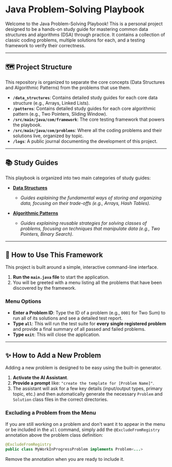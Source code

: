 # Java Problem-Solving Playbook

Welcome to the Java Problem-Solving Playbook! This is a personal project designed to be a hands-on study guide for mastering common data structures and algorithms (DSA) through practice. It contains a collection of classic coding problems, multiple solutions for each, and a testing framework to verify their correctness.

---

## 🗺️ Project Structure

This repository is organized to separate the core concepts (Data Structures and Algorithmic Patterns) from the problems that use them.

*   **`/data_structures`**: Contains detailed study guides for each core data structure (e.g., Arrays, Linked Lists).
*   **`/patterns`**: Contains detailed study guides for each core algorithmic pattern (e.g., Two Pointers, Sliding Window).
*   **`/src/main/java/com/framework`**: The core testing framework that powers the playbook.
*   **`/src/main/java/com/problems`**: Where all the coding problems and their solutions live, organized by topic.
*   **`/logs`**: A public journal documenting the development of this project.

---

## 📚 Study Guides

This playbook is organized into two main categories of study guides:

*   **[Data Structures](./data_structures/README.md)**
    *   *Guides explaining the fundamental ways of storing and organizing data, focusing on their trade-offs (e.g., Arrays, Hash Tables).*

*   **[Algorithmic Patterns](./patterns/README.md)**
    *   *Guides explaining reusable strategies for solving classes of problems, focusing on techniques that manipulate data (e.g., Two Pointers, Binary Search).*

---

## 🚀 How to Use This Framework

This project is built around a simple, interactive command-line interface.

1.  **Run the `main.java` file** to start the application.
2.  You will be greeted with a menu listing all the problems that have been discovered by the framework.

### Menu Options

*   **Enter a Problem ID**: Type the ID of a problem (e.g., `0001` for Two Sum) to run all of its solutions and see a detailed test report.
*   **Type `all`**: This will run the test suite for **every single registered problem** and provide a final summary of all passed and failed problems.
*   **Type `exit`**: This will close the application.

---

## ✨ How to Add a New Problem

Adding a new problem is designed to be easy using the built-in generator.

1.  **Activate the AI Assistant**.
2.  **Provide a prompt** like: `"create the template for [Problem Name]"`.
3.  The assistant will ask for a few key details (input/output types, primary topic, etc.) and then automatically generate the necessary `Problem` and `Solution` class files in the correct directories.

### Excluding a Problem from the Menu

If you are still working on a problem and don't want it to appear in the menu or be included in the `all` command, simply add the `@ExcludeFromRegistry` annotation above the problem class definition:

```java
@ExcludeFromRegistry
public class MyWorkInProgressProblem implements Problem<...>
```

Remove the annotation when you are ready to include it.

